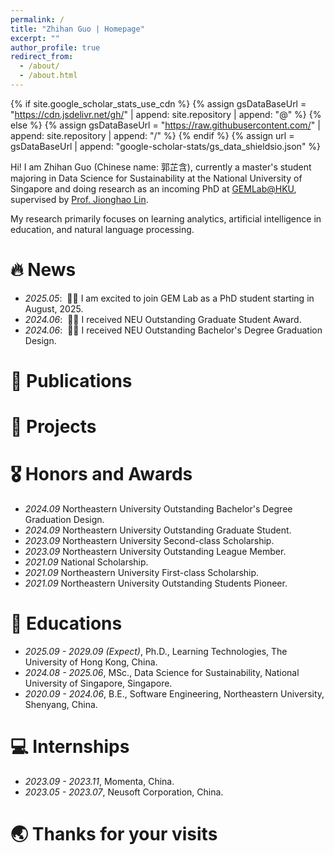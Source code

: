 ```yaml
---
permalink: /
title: "Zhihan Guo | Homepage"
excerpt: ""
author_profile: true
redirect_from: 
  - /about/
  - /about.html
---
```


{% if site.google_scholar_stats_use_cdn %}
{% assign gsDataBaseUrl = "https://cdn.jsdelivr.net/gh/" | append: site.repository | append: "@" %}
{% else %}
{% assign gsDataBaseUrl = "https://raw.githubusercontent.com/" | append: site.repository | append: "/" %}
{% endif %}
{% assign url = gsDataBaseUrl | append: "google-scholar-stats/gs_data_shieldsio.json" %}

<span class='anchor' id='about-me'></span>

Hi! I am Zhihan Guo (Chinese name: 郭芷含), currently a master's student majoring in Data Science for Sustainability at the National University of Singapore and doing research as an incoming PhD at [GEMLab@HKU](https://sites.google.com/site/jiognhaolin/gem-lab), supervised by [Prof. Jionghao Lin](https://sites.google.com/site/jiognhaolin/home).

My research primarily focuses on learning analytics, artificial intelligence in education, and natural language processing.


# 🔥 News
- *2025.05*: &nbsp;🎉🎉 I am excited to join GEM Lab as a PhD student starting in August, 2025.
- *2024.06*: &nbsp;🎉🎉 I received NEU Outstanding Graduate Student Award.
- *2024.06*: &nbsp;🎉🎉 I received NEU Outstanding Bachelor's Degree Graduation Design. 

# 📝 Publications 

# 🧪 Projects

# 🎖 Honors and Awards
- *2024.09* Northeastern University Outstanding Bachelor's Degree Graduation Design. 
- *2024.09* Northeastern University Outstanding Graduate Student.
- *2023.09* Northeastern University Second-class Scholarship.
- *2023.09* Northeastern University Outstanding League Member.
- *2021.09* National Scholarship.
- *2021.09* Northeastern University First-class Scholarship.
- *2021.09* Northeastern University Outstanding Students Pioneer.

# 📖 Educations
- *2025.09 - 2029.09 (Expect)*, Ph.D., Learning Technologies, The University of Hong Kong, China. 
- *2024.08 - 2025.06*, MSc., Data Science for Sustainability, National University of Singapore, Singapore. 
- *2020.09 - 2024.06*, B.E., Software Engineering, Northeastern University, Shenyang, China. 

# 💻 Internships
- *2023.09 - 2023.11*, Momenta, China.
- *2023.05 - 2023.07*, Neusoft Corporation, China.

# 🌏 Thanks for your visits
<div style="transform: scale(0.8);">
    <script type="text/javascript" id="clustrmaps" src="//clustrmaps.com/map_v2.js?d=wpWRJNEN1RMgez977UU0TIfxbtZc0YxeOANPEtJR3kY&cl=ffffff&w=a"></script>
</div>

